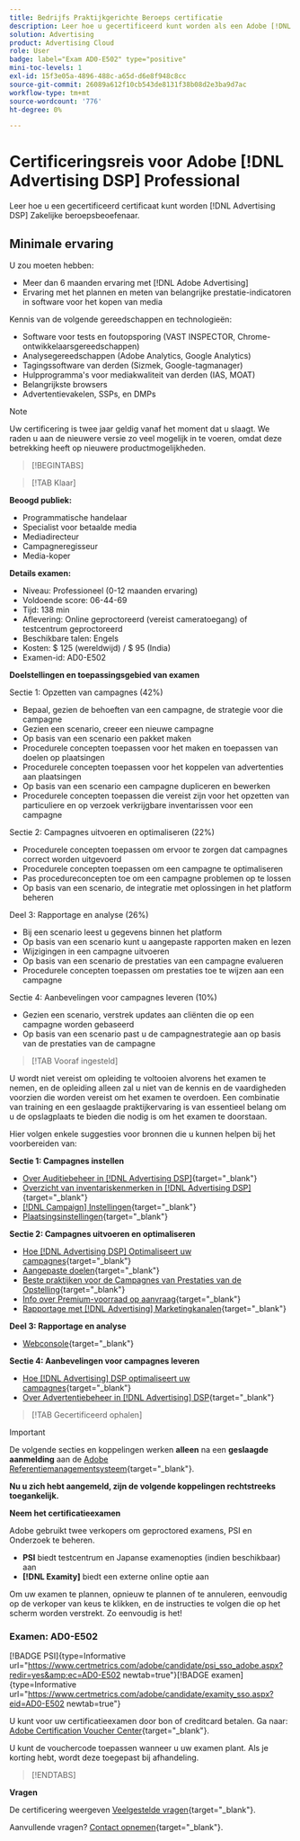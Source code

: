 ```yaml
---
title: Bedrijfs Praktijkgerichte Beroeps certificatie
description: Leer hoe u gecertificeerd kunt worden als een Adobe [!DNL Advertising DSP] Zakelijke beroepsbeoefenaar.
solution: Advertising
product: Advertising Cloud
role: User
badge: label="Exam AD0-E502" type="positive"
mini-toc-levels: 1
exl-id: 15f3e05a-4896-488c-a65d-d6e8f948c8cc
source-git-commit: 26089a612f10cb543de8131f38b08d2e3ba9d7ac
workflow-type: tm+mt
source-wordcount: '776'
ht-degree: 0%

---
```


# Certificeringsreis voor Adobe [!DNL Advertising DSP] Professional

Leer hoe u een gecertificeerd certificaat kunt worden [!DNL Advertising DSP] Zakelijke beroepsbeoefenaar.

## Minimale ervaring

U zou moeten hebben:

* Meer dan 6 maanden ervaring met [!DNL Adobe Advertising]
* Ervaring met het plannen en meten van belangrijke prestatie-indicatoren in software voor het kopen van media

Kennis van de volgende gereedschappen en technologieën:

* Software voor tests en foutopsporing (VAST INSPECTOR, Chrome-ontwikkelaarsgereedschappen)
* Analysegereedschappen (Adobe Analytics, Google Analytics)
* Tagingssoftware van derden (Sizmek, Google-tagmanager)
* Hulpprogramma&#39;s voor mediakwaliteit van derden (IAS, MOAT)
* Belangrijkste browsers
* Advertentievakelen, SSPs, en DMPs

>[!NOTE]
>
>Uw certificering is twee jaar geldig vanaf het moment dat u slaagt. We raden u aan de nieuwere versie zo veel mogelijk in te voeren, omdat deze betrekking heeft op nieuwere productmogelijkheden.

>[!BEGINTABS]

>[!TAB Klaar]

**Beoogd publiek:**

* Programmatische handelaar
* Specialist voor betaalde media
* Mediadirecteur
* Campagneregisseur
* Media-koper

**Details examen:**

* Niveau: Professioneel (0-12 maanden ervaring)
* Voldoende score: 06-44-69
* Tijd: 138 min
* Aflevering: Online geproctoreerd (vereist cameratoegang) of testcentrum geproctoreerd
* Beschikbare talen: Engels
* Kosten: $ 125 (wereldwijd) / $ 95 (India)
* Examen-id: AD0-E502

**Doelstellingen en toepassingsgebied van examen**

Sectie 1: Opzetten van campagnes (42%)

* Bepaal, gezien de behoeften van een campagne, de strategie voor die campagne
* Gezien een scenario, creeer een nieuwe campagne
* Op basis van een scenario een pakket maken
* Procedurele concepten toepassen voor het maken en toepassen van doelen op plaatsingen
* Procedurele concepten toepassen voor het koppelen van advertenties aan plaatsingen
* Op basis van een scenario een campagne dupliceren en bewerken
* Procedurele concepten toepassen die vereist zijn voor het opzetten van particuliere en op verzoek verkrijgbare inventarissen voor een campagne

Sectie 2: Campagnes uitvoeren en optimaliseren (22%)

* Procedurele concepten toepassen om ervoor te zorgen dat campagnes correct worden uitgevoerd
* Procedurele concepten toepassen om een campagne te optimaliseren
* Pas procedureconcepten toe om een campagne problemen op te lossen
* Op basis van een scenario, de integratie met oplossingen in het platform beheren

Deel 3: Rapportage en analyse (26%)

* Bij een scenario leest u gegevens binnen het platform
* Op basis van een scenario kunt u aangepaste rapporten maken en lezen
* Wijzigingen in een campagne uitvoeren
* Op basis van een scenario de prestaties van een campagne evalueren
* Procedurele concepten toepassen om prestaties toe te wijzen aan een campagne

Sectie 4: Aanbevelingen voor campagnes leveren (10%)

* Gezien een scenario, verstrek updates aan cliënten die op een campagne worden gebaseerd
* Op basis van een scenario past u de campagnestrategie aan op basis van de prestaties van de campagne

>[!TAB Vooraf ingesteld]

U wordt niet vereist om opleiding te voltooien alvorens het examen te nemen, en de opleiding alleen zal u niet van de kennis en de vaardigheden voorzien die worden vereist om het examen te overdoen. Een combinatie van training en een geslaagde praktijkervaring is van essentieel belang om u de opslagplaats te bieden die nodig is om het examen te doorstaan.

Hier volgen enkele suggesties voor bronnen die u kunnen helpen bij het voorbereiden van:

**Sectie 1: Campagnes instellen**


* [Over Auditiebeheer in [!DNL Advertising DSP]](https://experienceleague.adobe.com/docs/advertising/dsp/audiences/audience-about.html?lang=en){target="_blank"}
* [Overzicht van inventariskenmerken in [!DNL Advertising DSP]](https://experienceleague.adobe.com/docs/advertising/dsp/inventory/inventory-overview.html?lang=en){target="_blank"}
* [[!DNL Campaign] Instellingen](https://experienceleague.adobe.com/docs/advertising/dsp/campaign-management/campaigns/campaign-settings.html?lang=en){target="_blank"}
* [Plaatsingsinstellingen](https://experienceleague.adobe.com/docs/advertising/dsp/campaign-management/placements/placement-settings.html?lang=en){target="_blank"}

**Sectie 2: Campagnes uitvoeren en optimaliseren**

* [Hoe [!DNL Advertising DSP] Optimaliseert uw campagnes](https://experienceleague.adobe.com/docs/advertising/dsp/optimization/optimization-how-dsp-optimizes-campaigns.html?lang=en){target="_blank"}
* [Aangepaste doelen](https://experienceleague.adobe.com/docs/advertising/dsp/optimization/custom-goals/custom-goal-about.html?lang=en){target="_blank"}
* [Beste praktijken voor de Campagnes van Prestaties van de Opstelling](https://experienceleague.adobe.com/docs/advertising/dsp/optimization/campaign-best-practices-performance.html?lang=en){target="_blank"}
* [Info over Premium-voorraad op aanvraag](https://experienceleague.adobe.com/docs/advertising/dsp/inventory/on-demand/on-demand-inventory-about.html?lang=en){target="_blank"}
* [Rapportage met [!DNL Advertising] Marketingkanalen](https://experienceleague.adobe.com/docs/analytics-learn/tutorials/integrations/ad-cloud/reporting-with-advertising-cloud-marketing-channels.html?lang=en){target="_blank"}

**Deel 3: Rapportage en analyse**

* [Webconsole](https://experienceleague.adobe.com/docs/experience-manager-65/deploying/configuring/web-console.html?lang=en){target="_blank"}

**Sectie 4: Aanbevelingen voor campagnes leveren**

* [Hoe [!DNL Advertising] DSP optimaliseert uw campagnes](https://experienceleague.adobe.com/docs/advertising/dsp/optimization/optimization-how-dsp-optimizes-campaigns.html?lang=en){target="_blank"}
* [Over Advertentiebeheer in [!DNL Advertising] DSP](https://experienceleague.adobe.com/docs/advertising/dsp/campaign-management/ads/ad-about.html?lang=en){target="_blank"}

>[!TAB Gecertificeerd ophalen]

>[!IMPORTANT]
>
>De volgende secties en koppelingen werken **alleen**  na een **geslaagde aanmelding** aan de [Adobe Referentiemanagementsysteem](http://www.certmetrics.com/adobe){target="_blank"}.


**Nu u zich hebt aangemeld, zijn de volgende koppelingen rechtstreeks toegankelijk.**

**Neem het certificatieexamen**

Adobe gebruikt twee verkopers om geproctored examens, PSI en Onderzoek te beheren.

* **PSI** biedt testcentrum en Japanse examenopties (indien beschikbaar) aan
* **[!DNL Examity]** biedt een externe online optie aan

Om uw examen te plannen, opnieuw te plannen of te annuleren, eenvoudig op de verkoper van keus te klikken, en de instructies te volgen die op het scherm worden verstrekt. Zo eenvoudig is het!

### Examen: AD0-E502

[!BADGE PSI]{type=Informative url="https://www.certmetrics.com/adobe/candidate/psi_sso_adobe.aspx?redir=yes&amp;ec=AD0-E502 newtab=true"}[!BADGE examen]{type=Informative url="https://www.certmetrics.com/adobe/candidate/examity_sso.aspx?eid=AD0-E502 newtab=true"}

U kunt voor uw certificatieexamen door bon of creditcard betalen. Ga naar: [Adobe Certification Voucher Center](https://market.xvoucher.com/adobe/global){target="_blank"}.

U kunt de vouchercode toepassen wanneer u uw examen plant. Als je korting hebt, wordt deze toegepast bij afhandeling.

>[!ENDTABS]

**Vragen**

De certificering weergeven [Veelgestelde vragen](https://experienceleague.adobe.com/docs/certification/certification/faq.html?lang=en){target="_blank"}.

Aanvullende vragen? [Contact opnemen](mailto:certif@adobe.com){target="_blank"}.

